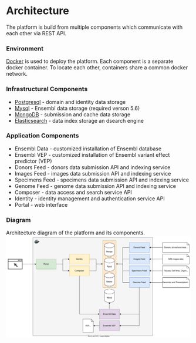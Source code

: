 # Architecture
The platform is build from multiple components which communicate with each other via REST API.

### Environment
[Docker](https://www.docker.com/) is used to deploy the platform. Each component is a separate docker container. To locate each other, containers share a common docker network.

### Infrastructural Components
- [Postgresql](https://www.postgresql.org/) - domain and identity data storage
- [Mysql](https://www.mysql.com/) - Ensembl data storage (required verson 5.6)
- [MongoDB](https://www.mongodb.com/) - submission and cache data storage
- [Elasticsearch](https://www.elastic.co/) - data index storage an dsearch engine

### Application Components
- Ensembl Data - customized installation of Ensembl database
- Ensembl VEP - customized installation of Ensembl variant effect predictor (VEP)
- Donors Feed - donors data submission API and indexing service
- Images Feed - images data submission API and indexing service
- Specimens Feed - specimens data submission API and indexing service
- Genome Feed - genome data submission API and indexing service
- Composer - data access and search service API
- Identity - identity management and authentication service API
- Portal - web interface

### Diagram
Architecture diagram of the platform and its components.
![Architecture](images/architecture.svg "Architecture")
